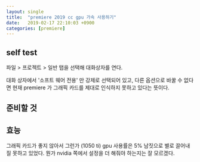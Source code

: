 ```yaml
---
layout: single
title:  "premiere 2019 cc gpu 가속 사용하기"
date:   2019-02-17 22:10:03 +0900
categories: [premiere]
--- 
```


<!-- TODO -->

## self test


파일 > 프로젝트 > 일반 탭을 선택해 대화상자를 연다.

대화 상자에서 '소프트 웨어 전용' 만 강제로 선택되어 있고, 다른 옵션으로 바꿀 수 없다면
현재 premiere 가 그래픽 카드를 제대로 인식하지 못하고 있다는 뜻이다. 


## 준비할 것







## 효능
그래픽 카드가 좋지 않아서 그런가 (1050 ti)
gpu 사용률은 5% 남짓으로 별로 끌어내질 못하고 있었다.
뭔가 nvidia 쪽에서 설정을 더 해줘야 하는지는 잘 모르겠다.




